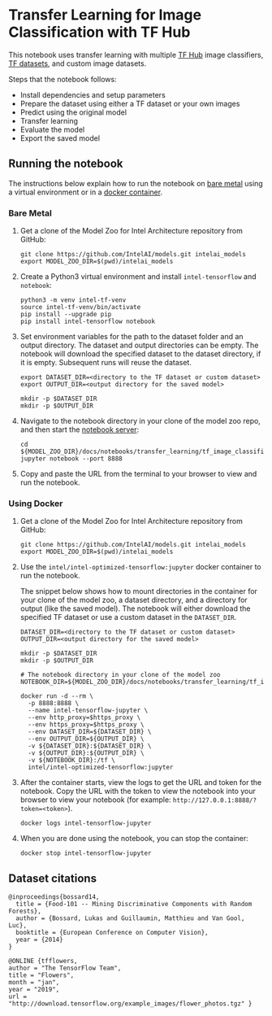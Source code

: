 # Transfer Learning for Image Classification with TF Hub

This notebook uses transfer learning with multiple [TF Hub](https://tfhub.dev) image classifiers,
[TF datasets](https://www.tensorflow.org/datasets/), and custom image datasets.

Steps that the notebook follows:
* Install dependencies and setup parameters
* Prepare the dataset using either a TF dataset or your own images
* Predict using the original model
* Transfer learning
* Evaluate the model
* Export the saved model

## Running the notebook

The instructions below explain how to run the notebook on [bare metal](#bare-metal) using a
virtual environment or in a [docker container](#using-docker).

### Bare Metal

1. Get a clone of the Model Zoo for Intel Architecture repository from GitHub:
   ```
   git clone https://github.com/IntelAI/models.git intelai_models
   export MODEL_ZOO_DIR=$(pwd)/intelai_models
   ```
2. Create a Python3 virtual environment and install `intel-tensorflow` and `notebook`:
   ```
   python3 -m venv intel-tf-venv
   source intel-tf-venv/bin/activate
   pip install --upgrade pip
   pip install intel-tensorflow notebook
   ```
3. Set environment variables for the path to the dataset folder and an output directory.
   The dataset and output directories can be empty. The notebook will download the specified
   dataset to the dataset directory, if it is empty. Subsequent runs will reuse the dataset.
   ```
   export DATASET_DIR=<directory to the TF dataset or custom dataset>
   export OUTPUT_DIR=<output directory for the saved model>

   mkdir -p $DATASET_DIR
   mkdir -p $OUTPUT_DIR
   ```
4. Navigate to the notebook directory in your clone of the model zoo repo, and then start the
   [notebook server](https://jupyter.readthedocs.io/en/latest/running.html#starting-the-notebook-server):
   ```
   cd ${MODEL_ZOO_DIR}/docs/notebooks/transfer_learning/tf_image_classification
   jupyter notebook --port 8888
   ```
5. Copy and paste the URL from the terminal to your browser to view and run
   the notebook.

### Using Docker

1. Get a clone of the Model Zoo for Intel Architecture repository from GitHub:
   ```
   git clone https://github.com/IntelAI/models.git intelai_models
   export MODEL_ZOO_DIR=$(pwd)/intelai_models
   ```
2. Use the `intel/intel-optimized-tensorflow:jupyter` docker container to
   run the notebook.

   The snippet below shows how to mount directories in the container for your clone
   of the model zoo, a dataset directory, and a directory for output (like the saved
   model). The notebook will either download the specified TF dataset or use a custom
   dataset in the `DATASET_DIR`.
   ```
   DATASET_DIR=<directory to the TF dataset or custom dataset>
   OUTPUT_DIR=<output directory for the saved model>

   mkdir -p $DATASET_DIR
   mkdir -p $OUTPUT_DIR

   # The notebook directory in your clone of the model zoo
   NOTEBOOK_DIR=${MODEL_ZOO_DIR}/docs/notebooks/transfer_learning/tf_image_classification

   docker run -d --rm \
     -p 8888:8888 \
     --name intel-tensorflow-jupyter \
     --env http_proxy=$https_proxy \
     --env https_proxy=$https_proxy \
     --env DATASET_DIR=${DATASET_DIR} \
     --env OUTPUT_DIR=${OUTPUT_DIR} \
     -v ${DATASET_DIR}:${DATASET_DIR} \
     -v ${OUTPUT_DIR}:${OUTPUT_DIR} \
     -v ${NOTEBOOK_DIR}:/tf \
     intel/intel-optimized-tensorflow:jupyter
   ```
3. After the container starts, view the logs to get the URL and token for
   the notebook. Copy the URL with the token to view the notebook into your
   browser to view your notebook (for example:
   `http://127.0.0.1:8888/?token=<token>`).
   ```
   docker logs intel-tensorflow-jupyter
   ```
4. When you are done using the notebook, you can stop the container:
   ```
   docker stop intel-tensorflow-jupyter
   ```

## Dataset citations
```
@inproceedings{bossard14,
  title = {Food-101 -- Mining Discriminative Components with Random Forests},
  author = {Bossard, Lukas and Guillaumin, Matthieu and Van Gool, Luc},
  booktitle = {European Conference on Computer Vision},
  year = {2014}
}

@ONLINE {tfflowers,
author = "The TensorFlow Team",
title = "Flowers",
month = "jan",
year = "2019",
url = "http://download.tensorflow.org/example_images/flower_photos.tgz" }
```
